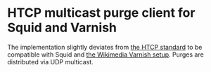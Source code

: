 # HTCP multicast purge client for Squid and Varnish

The implementation slightly deviates from [the HTCP standard][htcp] 
to be compatible with Squid and [the Wikimedia Varnish setup][purge]. Purges
are distributed via UDP multicast.

[htcp]: https://en.wikipedia.org/wiki/Hypertext_caching_protocol
[purge]: https://wikitech.wikimedia.org/wiki/Multicast_HTCP_purging
